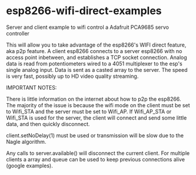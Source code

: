 # esp8266-wifi-direct-examples
Server and client example to wifi control a Adafruit PCA9685 servo controller

This will allow you to take advantage of the esp8266's WIFI direct feature, aka p2p feature.  A client esp8266 connects to a server esp8266 with no access point inbetween, and establishes a TCP socket connection.  Analog data is read from potentiometers wired to a 4051 multiplexer to the esp's single analog input.  Data is sent as a casted array to the server.  The speed is very fast, possibly up to HD video quality streaming.

IMPORTANT NOTES:

There is little information on the internet about how to p2p the esp8266.  The majority of the issue is because the wifi mode on the client must be set to Wifi_STA and the server must be set to Wifi_AP.  If Wifi_AP_STA or Wifi_STA is used for the server, the client will connect and send some little data, and then quickly disconnect.

client.setNoDelay(1) must be used or transmission will be slow due to the Nagle algorithm.

Any calls to server.available() will disconnect the current client.  For multiple clients a array and queue can be used to keep previous connections alive (google examples).
